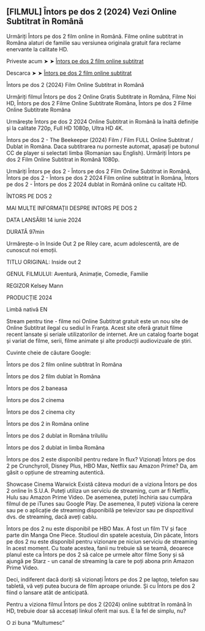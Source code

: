 ## [FILMUL] Întors pe dos 2 (2024) Vezi Online Subtitrat în Română

Urmăriți Întors pe dos 2 film online in Română. Filme online subtitrat in Româna alaturi de familie sau versiunea originala gratuit fara reclame enervante la calitate HD.

Priveste acum ➤ ➤ [Întors pe dos 2 film online subtitrat](https://cornercinema.com/ro/movie/1022789)

Descarca ➤ ➤ [Întors pe dos 2 film online subtitrat](https://cornercinema.com/ro/movie/1022789)

Întors pe dos 2 {2024} Film Online Subtitrat in Română

Urmăriți filmul Întors pe dos 2 Online Gratis Subtitrate in Româna, Filme Noi HD, Întors pe dos 2 Filme Online Subtitrate Româna, Întors pe dos 2 Filme Online Subtitrate Româna

Urmărește Întors pe dos 2 2024 Online Subtitrat in Română la înaltă definiție și la calitate 720p, Full HD 1080p, Ultra HD 4K.

Întors pe dos 2 - The Beekeeper (2024) Film / Film FULL Online Subtitrat / Dublat in Româna. Daca subtitrarea nu porneste automat, apasati pe butonul CC de player si selectati limba (Romanian sau English). Urmăriți Întors pe dos 2 Film Online Subtitrat in Română 1080p.

Urmăriți Întors pe dos 2 - Întors pe dos 2 Film Online Subtitrat in Română, Întors pe dos 2 - Întors pe dos 2 2024 Film online subtitrat în Româna, Întors pe dos 2 - Întors pe dos 2 2024 dublat in Română online cu calitate HD.

ÎNTORS PE DOS 2

MAI MULTE INFORMAȚII DESPRE INTORS PE DOS 2

DATA LANSĂRII 14 iunie 2024

DURATĂ 97min

Urmărește-o în Inside Out 2 pe Riley care, acum adolescentă, are de cunoscut noi emoții.

TITLU ORIGINAL: Inside out 2

GENUL FILMULUI: Aventură, Animație, Comedie, Familie

REGIZOR Kelsey Mann

PRODUCȚIE 2024

Limbă nativă EN

Stream pentru tine - filme noi Online Subtitrat gratuit este un nou site de Online Subtitrat ilegal cu sediul în Franța. Acest site oferă gratuit filme recent lansate și seriale utilizatorilor de internet. Are un catalog foarte bogat și variat de filme, serii, filme animate și alte producții audiovizuale de știri.

Cuvinte cheie de căutare Google:

Întors pe dos 2 film online subtitrat în Româna

Întors pe dos 2 film dublat în Româna

Întors pe dos 2 baneasa

Întors pe dos 2 cinema

Întors pe dos 2 cinema city

Întors pe dos 2 in Româna online

Întors pe dos 2 dublat in Româna trilulilu

Întors pe dos 2 dublat in limba Româna

Întors pe dos 2 este disponibil pentru redare în flux? Vizionați Întors pe dos 2 pe Crunchyroll, Disney Plus, HBO Max, Netflix sau Amazon Prime? Da, am găsit o opțiune de streaming autentică.

Showcase Cinema Warwick Există câteva moduri de a viziona Întors pe dos 2 online în S.U.A. Puteți utiliza un serviciu de streaming, cum ar fi Netflix, Hulu sau Amazon Prime Video. De asemenea, puteți închiria sau cumpăra filmul de pe iTunes sau Google Play. De asemenea, îl puteți viziona la cerere sau pe o aplicație de streaming disponibilă pe televizor sau pe dispozitivul dvs. de streaming, dacă aveți cablu.

Întors pe dos 2 nu este disponibil pe HBO Max. A fost un film TV și face parte din Manga One Piece. Studioul din spatele acestuia, Din păcate, Întors pe dos 2 nu este disponibil pentru vizionare pe niciun serviciu de streaming în acest moment. Cu toate acestea, fanii nu trebuie să se teamă, deoarece planul este ca Întors pe dos 2 să calce pe urmele altor filme Sony și să ajungă pe Starz - un canal de streaming la care te poți abona prin Amazon Prime Video.

Deci, indiferent dacă doriți să vizionați Întors pe dos 2 pe laptop, telefon sau tabletă, vă veți putea bucura de film aproape oriunde. Și cu Întors pe dos 2 fiind o lansare atât de anticipată.

Pentru a viziona filmul Întors pe dos 2 (2024) online subtitrat în română în HD, trebuie doar să accesați linkul oferit mai sus. E la fel de simplu, nu?

O zi buna “Multumesc”
